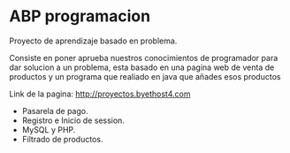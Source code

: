 # ABP programacion

Proyecto de aprendizaje basado en problema.

Consiste en poner aprueba nuestros conocimientos de programador para dar solucion a un problema, esta basado en una pagina web de venta de productos y un programa que realiado en java que añades esos productos

Link de la pagina: http://proyectos.byethost4.com

* Pasarela de pago.
* Registro e Inicio de session.
* MySQL y PHP.
* Filtrado de productos.
